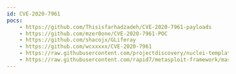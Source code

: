 ```yaml
---
id: CVE-2020-7961
pocs:
    - https://github.com/Thisisfarhadzadeh/CVE-2020-7961-payloads
    - https://github.com/mzer0one/CVE-2020-7961-POC
    - https://github.com/shacojx/GLiferay
    - https://github.com/wcxxxxx/CVE-2020-7961
    - https://raw.githubusercontent.com/projectdiscovery/nuclei-templates/master/cves/CVE-2020-7961.yaml
    - https://raw.githubusercontent.com/rapid7/metasploit-framework/master/modules/exploits/multi/http/liferay_java_unmarshalling.rb
---
```

